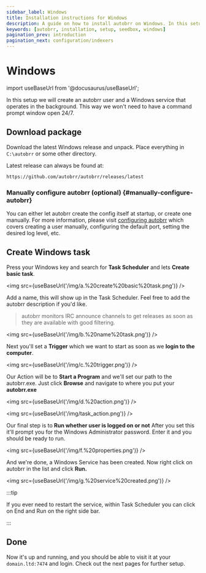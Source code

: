 ```yaml
---
sidebar_label: Windows
title: Installation instructions for Windows
description: A guide on how to install autobrr on Windows. In this setup we will create an autobrr user and a Windows service that operates in the background.
keywords: [autobrr, installation, setup, seedbox, windows]
pagination_prev: introduction
pagination_next: configuration/indexers
---
```


# Windows

import useBaseUrl from '@docusaurus/useBaseUrl';

In this setup we will create an autobrr user and a Windows service that operates in the background. This way we won't need to have a command prompt window open 24/7.

## Download package

Download the latest Windows release and unpack. Place everything in `C:\autobrr` or some other directory.

Latest release can always be found at:

```bash
https://github.com/autobrr/autobrr/releases/latest
```

### Manually configure autobrr (optional) {#manually-configure-autobrr}

You can either let autobrr create the config itself at startup, or create one manually. For more information, please visit [configuring autobrr](/configuration/autobrr) which covers creating a user manually, configuring the default port, setting the desired log level, etc.

## Create Windows task

Press your Windows key and search for **Task Scheduler** and lets **Create basic task**.

<img src={useBaseUrl('/img/a.%20create%20basic%20task.png')} />

Add a name, this will show up in the Task Scheduler. Feel free to add the autobrr description if you'd like.

> autobrr monitors IRC announce channels to get releases as soon as they are available with good filtering.

<img src={useBaseUrl('/img/b.%20name%20task.png')} />

Next you'll set a **Trigger** which we want to start as soon as we **login to the computer**.

<img src={useBaseUrl('/img/c.%20trigger.png')} />

Our Action will be to **Start a Program** and we'll set our path to the autobrr.exe. Just click **Browse** and navigate to where you put your **autobrr.exe**

<img src={useBaseUrl('/img/d.%20action.png')} />

<img src={useBaseUrl('/img/task_action.png')} />

Our final step is to **Run whether user is logged on or not** After you set this it'll prompt you for the Windows Administrator password. Enter it and you should be ready to run.

<img src={useBaseUrl('/img/f.%20properties.png')} />

And we're done, a Windows Service has been created. Now right click on autobrr in the list and click **Run.**

<img src={useBaseUrl('/img/g.%20service%20created.png')} />

:::tip

If you ever need to restart the service, within Task Scheduler you can click on End and Run on the right side bar.

:::

## Done

Now it's up and running, and you should be able to visit it at your `domain.ltd:7474` and login. Check out the next pages for further setup.
